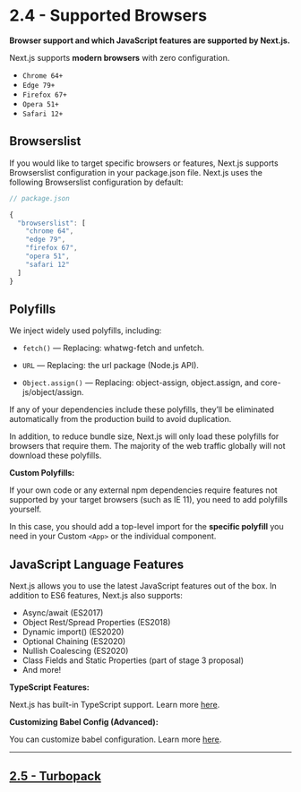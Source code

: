 # 2.4 - Supported Browsers

**Browser support and which JavaScript features are supported by Next.js.**

Next.js supports **modern browsers** with zero configuration.

- `Chrome 64+`
- `Edge 79+`
- `Firefox 67+`
- `Opera 51+`
- `Safari 12+`

## Browserslist

If you would like to target specific browsers or features, Next.js supports Browserslist configuration in your package.json file. Next.js uses the following Browserslist configuration by default:

```js
// package.json

{
  "browserslist": [
    "chrome 64",
    "edge 79",
    "firefox 67",
    "opera 51",
    "safari 12"
  ]
}
```

## Polyfills

We inject widely used polyfills, including:

- `fetch()` — Replacing: whatwg-fetch and unfetch.

- `URL` — Replacing: the url package (Node.js API).

- `Object.assign()` — Replacing: object-assign, object.assign, and core-js/object/assign.

If any of your dependencies include these polyfills, they’ll be eliminated automatically from the production build to avoid duplication.

In addition, to reduce bundle size, Next.js will only load these polyfills for browsers that require them. The majority of the web traffic globally will not download these polyfills.

**Custom Polyfills:**

If your own code or any external npm dependencies require features not supported by your target browsers (such as IE 11), you need to add polyfills yourself.

In this case, you should add a top-level import for the **specific polyfill** you need in your Custom `<App>` or the individual component.

## JavaScript Language Features

Next.js allows you to use the latest JavaScript features out of the box. In addition to ES6 features, Next.js also supports:

- Async/await (ES2017)
- Object Rest/Spread Properties (ES2018)
- Dynamic import() (ES2020)
- Optional Chaining (ES2020)
- Nullish Coalescing (ES2020)
- Class Fields and Static Properties (part of stage 3 proposal)
- And more!

**TypeScript Features:**

Next.js has built-in TypeScript support. Learn more [here](https://nextjs.org).

**Customizing Babel Config (Advanced):**

You can customize babel configuration. Learn more [here](https://nextjs.org).

---

## [2.5 - Turbopack](/src/docs/architecture/2.5.md#25---turbopack)
